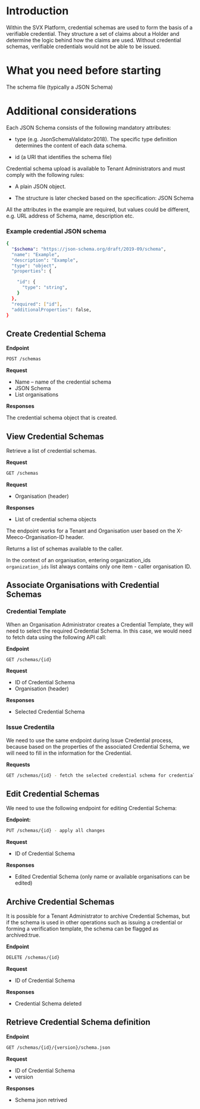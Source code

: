 # Introduction
Within the SVX Platform, credential schemas are used to form the basis of a verifiable credential. They structure a set of claims about a Holder and determine the logic behind how the claims are used. Without credential schemas, verifiable credentials would not be able to be issued.


# What you need before starting
The schema file (typically a JSON Schema)


# Additional considerations
Each JSON Schema consists of the following mandatory attributes:

* type (e.g. JsonSchemaValidator2018). The specific type definition determines the content of each data schema.

* id (a URI that identifies the schema file)

Credential schema upload is available to Tenant Administrators and must comply with the following rules:

* A plain JSON object.

* The structure is later checked based on the specification: JSON Schema

All the attributes in the example are required, but values could be different, e.g. URL address of Schema, name, description etc.



### Example credential JSON schema

```bash
{
  "$schema": "https://json-schema.org/draft/2019-09/schema",
  "name": "Example",
  "description": "Example",
  "type": "object",
  "properties": {

    "id": {
      "type": "string",
    }
  },
  "required": ["id"],
  "additionalProperties": false,
}
```
## Create Credential Schema

**Endpoint**

```bash
POST /schemas
```

**Request**

* Name – name of the credential schema
* JSON Schema
* List organisations

**Responses**

The credential schema object that is created.

## View Credential Schemas

Retrieve a list of credential schemas.

**Request**

```bash
GET /schemas
 ```

**Request**

* Organisation (header)

**Responses**

* List of credential schema objects

The endpoint works for a Tenant and Organisation user based on the X-Meeco-Organisation-ID header.

Returns a list of schemas available to the caller.

In the context of an organisation, entering organization_ids `organization_ids` list always contains only one item - caller organisation ID.



## Associate Organisations with Credential Schemas
### Credential Template
When an Organisation Administrator creates a Credential Template, they will need to select the required Credential Schema. In this case, we would need to fetch data using the following API call:

**Endpoint**

```bash
GET /schemas/{id}
```
**Request**

* ID of Credential Schema
* Organisation (header)

**Responses**

* Selected Credential Schema

### Issue Credentila

We need to use the same endpoint during Issue Credential process, because based on the properties of the associated Credential Schema, we will need to fill in the information for the Credential. 

**Requests**

```bash
GET /schemas/{id} - fetch the selected credential schema for credential
 ```

## Edit Credential Schemas
We need to use the following endpoint for editing Credential Schema:

**Endpoint:**

```bash
PUT /schemas/{id} - apply all changes
 ```
**Request**

* ID of Credential Schema

**Responses**

* Edited Credential Schema (only name or available organisations can be edited)


## Archive Credential Schemas

It is possible for a Tenant Administrator to archive Credential Schemas, but if the schema is used in other operations such as issuing a credential or forming a verification template, the schema can be flagged as archived:true.

**Endpoint**

```bash
DELETE /schemas/{id}
```
**Request**

* ID of Credential Schema

**Responses**

* Credential Schema deleted

## Retrieve Credential Schema definition 

**Endpoint**

```bash
GET /schemas/{id}/{version}/schema.json
```

**Request**

* ID of Credential Schema
* version

**Responses**

* Schema json retrived
